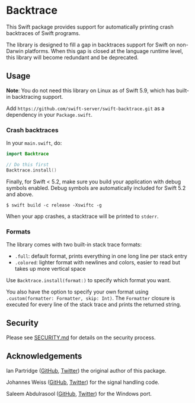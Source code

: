 # Backtrace

This Swift package provides support for automatically printing crash backtraces of Swift programs.

The library is designed to fill a gap in backtraces support for Swift on non-Darwin platforms. 
When this gap is closed at the language runtime level, this library will become redundant and be deprecated.

## Usage

**Note**: You do not need this library on Linux as of Swift 5.9, which has
built-in backtracing support.

Add `https://github.com/swift-server/swift-backtrace.git` as a dependency in your `Package.swift`.

### Crash backtraces

In your `main.swift`, do:

```swift
import Backtrace

// Do this first
Backtrace.install()
```

Finally, for Swift < 5.2, make sure you build your application with debug symbols enabled. Debug symbols are automatically included for Swift 5.2 and above.

```
$ swift build -c release -Xswiftc -g
```

When your app crashes, a stacktrace will be printed to `stderr`.

### Formats

The library comes with two built-in stack trace formats:
- `.full`: default format, prints everything in one long line per stack entry
- `.colored`: lighter format with newlines and colors, easier to read but takes up more vertical space

Use `Backtrace.install(format:)` to specify which format you want.

You also have the option to specify your own format using `.custom(formatter: Formatter, skip: Int)`. The `Formatter` closure is executed for every line of the stack trace and prints the returned string.

## Security

Please see [SECURITY.md](SECURITY.md) for details on the security process.

## Acknowledgements

Ian Partridge ([GitHub](https://github.com/ianpartridge/), [Twitter](https://twitter.com/alfa)) the original author of this package.

Johannes Weiss ([GitHub](https://github.com/weissi), [Twitter](https://twitter.com/johannesweiss)) for the signal handling code.

Saleem Abdulrasool ([GitHub](https://github.com/compnerd), [Twitter](https://twitter.com/compnerd)) for the Windows port.
